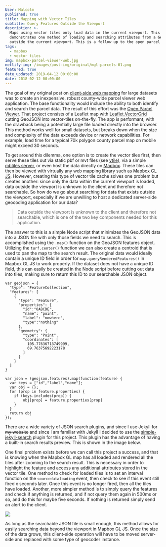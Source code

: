 ```yaml
---
User: Malcolm
published: true
title: Mapping with Vector Tiles
subtitle: Query Features Outside the Viewport
description: >-
  Maps using vector tiles only load data in the current viewport. This article
  demonstrates one method of loading and searching attributes from a GeoJSON
  outside the current viewport. This is a follow up to the open parcel viewer.
tags:
  - mapbox
  - vector tiles
img: mapbox-parcel-viewer-web.jpg
netlify-img: /images/post-img/original/mgl-parcels-01.png
featured: true
date_updated: 2019-04-12 00:00:00
date: 2018-02-12 00:00:00
---
```

The goal of my original post on [client-side web mapping](https://getbounds.com/blog/leaflet-and-geojson-tiles/) for large datasets was to create an inexpensive, robust county-wide parcel viewer web application. The base functionality would include the ability to both identify and search the parcel data. The result of this effort was the [Open Parcel Viewer](https://github.com/ovrdc/parcel-viewer). That project consists of a Leaflet map with [Leaflet.VectorGrid](https://github.com/Leaflet/Leaflet.VectorGrid) cutting GeoJSON into vector-tiles on-the-fly. The app is performant, with the drawback being a potentially large file loaded directly into the browser. This method works well for small datasets, but breaks down when the size and complexity of the data exceeds device or network capabilities. For example, load time for a typical 70k polygon county parcel map on mobile might exceed 30 seconds.

To get around this dilemma, one option is to create the vector tiles first, then serve these tiles out via static pbf or mvt files (see [vtile](https://www.npmjs.com/package/vtile)), via a simple [mbtiles server](https://github.com/ovrdc/tileserver), or even host the data directly on [Mapbox](https://www.mapbox.com). These tiles can then be viewed with virtually any web mapping library such as [Mapbox GL JS](https://www.mapbox.com/mapbox-gl-js/api/). However, creating this type of vector tile cache solves one problem but creates another: since only the data within the current viewport is loaded, data outside the viewport is unknown to the client and therefore not searchable. So how do we go about searching for data that exists outside the viewport, especially if we are unwilling to host a dedicated server-side geocoding application for our data?

> Data outside the viewport is unknown to the client and therefore not searchable, which is one of the two key components needed for this application.

The answer to this is a simple Node script that minimizes the GeoJSON data into a JSON file with only those fields we need to search. This is accomplished using the `.map()` function on the GeoJSON features object. Utilizing the `turf.center()` function we can also create a centroid that is used to pan the map to the search result. The original data would ideally contain a unique ID field in order for `map.queryRenderedFeatures()` in Mapbox GL JS to work properly. If the dataset does not have a unique ID field, this can easily be created in the Node script before cutting out data into tiles, making sure to return this ID to our searchable JSON object.


    var geojson = {
      "type": "FeatureCollection",
      "features": [
        {
          "type": "Feature",
          "properties": {
            "id":"0ABCDE",
            "name": "point",
            "label": "nowhere",
            "type":"nothing"
          },
          "geometry": {
            "type": "Point",
            "coordinates": [
              105.77636718749999,
              69.76375692223178
            ]
          }
        }
      ]
    }

    var json = (geojson.features).map(function(feature) {
      var keys = ["id","label","name"];
      var obj = {};
      for (prop in feature.properties) {
        if (keys.includes(prop)) {
            obj[prop] = feature.properties[prop]
        }
      }
      return obj
    });


There are a wide variety of JSON search plugins, ~~and since I use Jekyll for my website~~ and since I am familiar with Jekyll I decided to use the [simple-jekyll-search](https://github.com/christian-fei/Simple-Jekyll-Search) plugin for this project. This plugin has the advantage of having a built-in search results preview. This is shown in the image below.

One final problem exists before we can call this project a success, and that is knowing when the Mapbox GL map has all loaded and rendered all the tiles after zooming to the search result. This is necessary in order to highlight the feature and access any additional attributes stored in the vector tile. One method to check for loaded tiles is to set an interval function on the `sourcedataloading` event, then check to see if this event still fired x seconds later. Once this event is no longer fired, then all the tiles have loaded. Another, more simpler method is to simply query the features and check if anything is returned, and if not query them again in 500ms or so, and do this for maybe five seconds. If nothing is returned simply send an alert to the client.

![](/assets/img/mgl-1.gif)

As long as the searchable JSON file is small enough, this method allows for easily searching data beyond the viewport in Mapbox GL JS. Once the size of the data grows, this client-side operation will have to be moved server-side and replaced with some type of geocoder instance.
